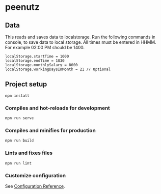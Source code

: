# peenutz

## Data

This reads and saves data to localstorage. Run the following commands in console,
to save data to local storage. All times must be entered in HHMM. For example 02:00 PM should be 1400.

```
localStorage.startTime = 1000
localStorage.endTime = 1830
localStorage.monthlySalary = 8000
localStorage.workingDaysInMonth = 21 // Optional
```

## Project setup

```
npm install
```

### Compiles and hot-reloads for development

```
npm run serve
```

### Compiles and minifies for production

```
npm run build
```

### Lints and fixes files

```
npm run lint
```

### Customize configuration

See [Configuration Reference](https://cli.vuejs.org/config/).
